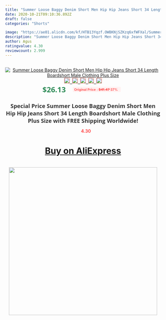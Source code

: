 ```yaml
---
title: "Summer Loose Baggy Denim Short Men Hip Hip Jeans Short 34 Length Boardshort Male Clothing Plus Size"
date: 2020-10-21T09:10:36.892Z
draft: false
categories: "Shorts"

image: "https://ae01.alicdn.com/kf/HTB13Yqzf.OWBKNjSZKzq6xfWFXal/Summer-Loose-Baggy-Denim-Short-Men-Hip-Hip-Jeans-Short-3-4-Length-Boardshort-Male-Clothing.jpg"
description: "Summer Loose Baggy Denim Short Men Hip Hip Jeans Short 34 Length Boardshort Male Clothing Plus Size"
author: Agus
ratingvalue: 4.30
reviewcount: 2.999
---
```

<br>
<div style="text-align: center;">
<a href="https://s.click.aliexpress.com/e/_A0NcXx" target="_blank" rel="nofollow noopener noreferrer"><img alt="Summer Loose Baggy Denim Short Men Hip Hip Jeans Short 34 Length Boardshort Male Clothing Plus Size" class="magnifier-image" src="https://ae01.alicdn.com/kf/HTB13Yqzf.OWBKNjSZKzq6xfWFXal/Summer-Loose-Baggy-Denim-Short-Men-Hip-Hip-Jeans-Short-3-4-Length-Boardshort-Male-Clothing.jpg_640x640.jpg">
<br>
<img style="border:1px solid salmon" src="https://ae01.alicdn.com/kf/HTB13Yqzf.OWBKNjSZKzq6xfWFXal/Summer-Loose-Baggy-Denim-Short-Men-Hip-Hip-Jeans-Short-3-4-Length-Boardshort-Male-Clothing.jpg_120x120.jpg">&nbsp;&nbsp;<img style="border:1px solid salmon" src="https://ae01.alicdn.com/kf/HTB1bpbyrYGYBuNjy0Foq6AiBFXah/Summer-Loose-Baggy-Denim-Short-Men-Hip-Hip-Jeans-Short-3-4-Length-Boardshort-Male-Clothing.jpg_120x120.jpg">&nbsp;&nbsp;<img style="border:1px solid salmon" src="https://ae01.alicdn.com/kf/HTB1HsSxjIuYBuNkSmRyq6AA3pXaw/Summer-Loose-Baggy-Denim-Short-Men-Hip-Hip-Jeans-Short-3-4-Length-Boardshort-Male-Clothing.jpg_120x120.jpg">&nbsp;&nbsp;<img style="border:1px solid salmon" src="https://ae01.alicdn.com/kf/HTB1q71QjOOYBuNjSsD4q6zSkFXar/Summer-Loose-Baggy-Denim-Short-Men-Hip-Hip-Jeans-Short-3-4-Length-Boardshort-Male-Clothing.jpg_120x120.jpg">&nbsp;&nbsp;<img style="border:1px solid salmon" src="https://ae01.alicdn.com/kf/HTB1VRCXfWQoBKNjSZJnq6yw9VXaw/Summer-Loose-Baggy-Denim-Short-Men-Hip-Hip-Jeans-Short-3-4-Length-Boardshort-Male-Clothing.jpg_120x120.jpg"></a></div><br0>
<div style="text-align: center;"><span style="background-color: white; border: 0px; box-sizing: border-box; color: seagreen; display: inline-block; font-family: &quot;open sans&quot; , &quot;arial&quot; , &quot;helvetica&quot; , sans-serif , &quot;heiti&quot;; font-size: 24px; font-stretch: inherit; font-weight: 700; line-height: inherit; margin: 0px 10px 0px 0px; padding: 0px; vertical-align: middle;">$26.13 </span>
<span style="background: rgb(255 , 241 , 241); border-radius: 3px; border: 0px; box-sizing: border-box; color: #ff4747; display: inline-block; font-family: inherit; font-size: 12px; font-stretch: inherit; font-style: inherit; font-variant: inherit; font-weight: 600; line-height: inherit; margin: 0px; padding: 2px 5px; transform: scale(0.9); vertical-align: middle;">Original Price : <b style="text-decoration: line-through;">$41.47 </b> 37%&nbsp;&nbsp;</span></div>
<h1 style="color: #333333; display: inline-block; font-family: &quot;open sans&quot; , &quot;arial&quot; , &quot;helvetica&quot; , sans-serif , &quot;heiti&quot;; font-size: 18px; font-stretch: inherit; font-weight: 700; text-align: center;">Special Price Summer Loose Baggy Denim Short Men Hip Hip Jeans Short 34 Length Boardshort Male Clothing Plus Size with FREE Shipping Worldwide!</h1>
<div style="color: #ff4747; text-align: center;">
<img src="https://4.bp.blogspot.com/-M0ZcTcb-5uY/XleCXlxnR4I/AAAAAAAAAEc/OrjgMkXV1oMQFaCRZj5HQwOCBcu3w1FegCPcBGAYYCw/s1600/star.png" style="height: 15px;">&nbsp;<b>4.30</b></div>
<div class="button_cont" align="center"><a class="buynow_a" href="https://s.click.aliexpress.com/e/_A0NcXx" target="_blank" rel="nofollow noopener noreferrer"><H1>Buy on AliExpress</H1></a></div><br>
<div class="separator" style="clear: both; text-align: center;">
<img src="https://lh3.googleusercontent.com/-pTy5HemUv9M/XlePHvY0dAI/AAAAAAAAAE4/0nX5iRUoIWY8eMW9Dpxeirr157OZliDIgCLcBGAsYHQ/s1600/badge.gif" width="480">
</div>
